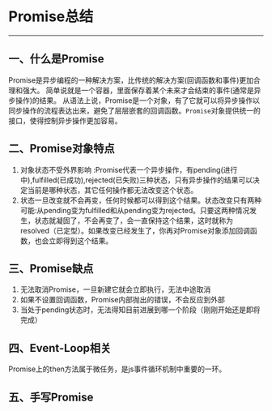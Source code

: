 # Promise总结
--------------

## 一、什么是Promise
Promise是异步编程的一种解决方案，比传统的解决方案(回调函数和事件)更加合理和强大。
简单说就是一个容器，里面保存着某个未来才会结束的事件(通常是异步操作)的结果。
从语法上说，Promise是一个对象，有了它就可以将异步操作以同步操作的流程表达出来，避免了层层嵌套的回调函数。`Promise`对象提供统一的接口，使得控制异步操作更加容易。

## 二、Promise对象特点
1. 对象状态不受外界影响 :Promise代表一个异步操作，有pending(进行中),fulfilled(已成功),rejected(已失败)三种状态，只有异步操作的结果可以决定当前是哪种状态，其它任何操作都无法改变这个状态。
2. 状态一旦改变就不会再变，任何时候都可以得到这个结果。状态改变只有两种可能:从pending变为fulfilled和从pending变为rejected。只要这两种情况发生，状态就凝固了，不会再变了，会一直保持这个结果，这时就称为 resolved（已定型）。如果改变已经发生了，你再对Promise对象添加回调函数，也会立即得到这个结果。

## 三、Promise缺点
1. 无法取消Promise，一旦新建它就会立即执行，无法中途取消
2. 如果不设置回调函数，Promise内部抛出的错误，不会反应到外部
3. 当处于pending状态时，无法得知目前进展到哪一个阶段（刚刚开始还是即将完成）

## 四、Event-Loop相关
Promise上的then方法属于微任务，是js事件循环机制中重要的一环。

## 五、手写Promise

